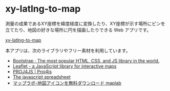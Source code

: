 # xy-latlng-to-map

測量の成果であるXY座標を緯度経度に変換したり、XY座標が示す場所にピンを立てたり、地図の好きな場所に円を描画したりできる Web アプリです。

[xy-latlng-to-map](https://xy-latlng-to-map.com/)

本アプリは、次のライブラリやフリー素材を利用しています。

- [Bootstrap · The most popular HTML, CSS, and JS library in the world.](https://getbootstrap.com/)
- [Leaflet - a JavaScript library for interactive maps](https://leafletjs.com/)
- [PROJ4JS | Proj4js](http://proj4js.org/)
- [The javascript spreadsheet](https://bossanova.uk/jspreadsheet/v4/)
- [マップラボ-地図アイコンを無料ダウンロード maplab](https://maplab-icon.com/)